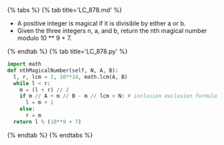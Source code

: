 {% tabs %}
{% tab title='LC_878.md' %}

* A positive integer is magical if it is divisible by either a or b.
* Given the three integers n, a, and b, return the nth magical number modulo 10 ** 9 + 7.

{% endtab %}
{% tab title='LC_878.py' %}

```py
import math
def nthMagicalNumber(self, N, A, B):
  l, r, lcm = 2, 10**14, math.lcm(A, B)
  while l < r:
    m = (l + r) // 2
    if m // A + m // B - m // lcm < N: # inclusion exclusion formula
      l = m + 1
    else:
      r = m
  return l % (10**9 + 7)
```

{% endtab %}
{% endtabs %}